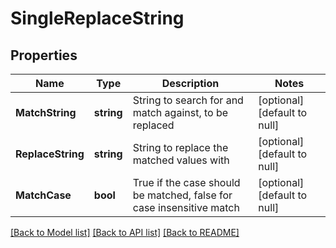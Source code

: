 # SingleReplaceString

## Properties
Name | Type | Description | Notes
------------ | ------------- | ------------- | -------------
**MatchString** | **string** | String to search for and match against, to be replaced | [optional] [default to null]
**ReplaceString** | **string** | String to replace the matched values with | [optional] [default to null]
**MatchCase** | **bool** | True if the case should be matched, false for case insensitive match | [optional] [default to null]

[[Back to Model list]](../README.md#documentation-for-models) [[Back to API list]](../README.md#documentation-for-api-endpoints) [[Back to README]](../README.md)



